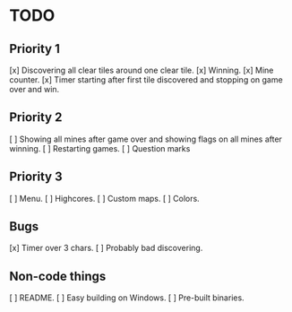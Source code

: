 # TODO

## Priority 1

[x] Discovering all clear tiles around one clear tile.
[x] Winning.
[x] Mine counter.
[x] Timer starting after first tile discovered and stopping on game over and win.

## Priority 2

[ ] Showing all mines after game over and showing flags on all mines after winning.
[ ] Restarting games.
[ ] Question marks

## Priority 3

[ ] Menu.
[ ] Highcores.
[ ] Custom maps.
[ ] Colors.

## Bugs

[x] Timer over 3 chars.
[ ] Probably bad discovering.

## Non-code things

[ ] README.
[ ] Easy building on Windows.
[ ] Pre-built binaries.
